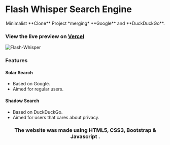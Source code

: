 
# Flash Whisper Search Engine

<p align="center">Minimalist **Clone** Project  *merging* **Google** and **DuckDuckGo**.

### View the live preview on [Vercel](https://flashwhisper.vercel.app/)</p>

![Flash-Whisper](https://user-images.githubusercontent.com/59540565/174652862-120b808f-bc7b-4aac-a970-ba57d9e5c5a1.png)

### Features

#### Solar Search

 - Based on Google.  
 - Aimed for regular users.

#### Shadow Search

 - Based on DuckDuckGo. 
 - Aimed for users that cares about privacy.

### <p align="center"> The website was made using HTML5, CSS3, Bootstrap & Javascript .</p>
